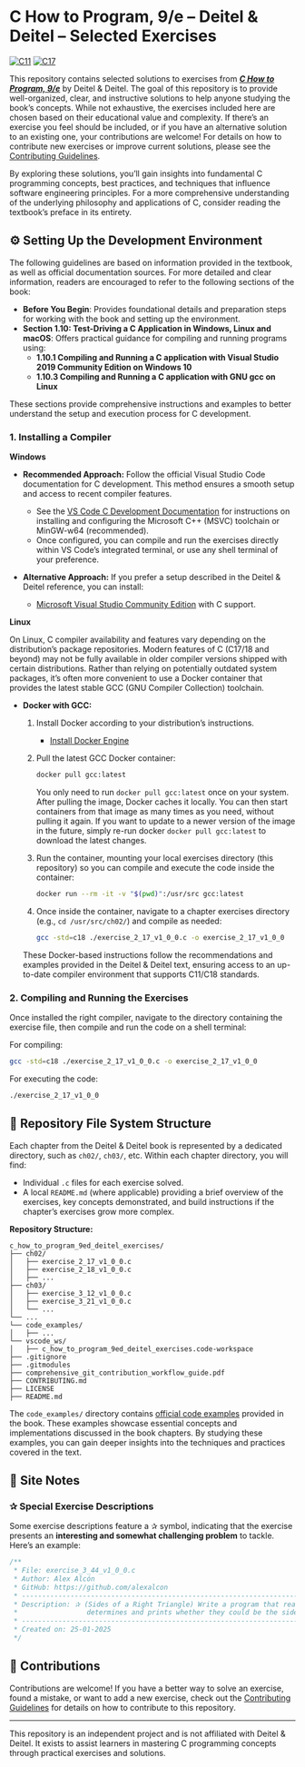 # C How to Program, 9/e – Deitel & Deitel – Selected Exercises

[![C11](https://img.shields.io/badge/C-11-blue.svg)](https://en.cppreference.com/w/c/language/history#C11)
[![C17](https://img.shields.io/badge/C-17-blue.svg)](https://en.cppreference.com/w/c/language/history#C17)

This repository contains selected solutions to exercises from [**_C How to Program, 9/e_**](https://deitel.com/c-how-to-program-9-e/) by Deitel & Deitel. The goal of this repository is to provide well-organized, clear, and instructive solutions to help anyone studying the book’s concepts. While not exhaustive, the exercises included here are chosen based on their educational value and complexity. If there’s an exercise you feel should be included, or if you have an alternative solution to an existing one, your contributions are welcome! For details on how to contribute new exercises or improve current solutions, please see the [Contributing Guidelines](CONTRIBUTING.md).

By exploring these solutions, you’ll gain insights into fundamental C programming concepts, best practices, and techniques that influence software engineering principles. For a more comprehensive understanding of the underlying philosophy and applications of C, consider reading the textbook’s preface in its entirety.

## ⚙️ Setting Up the Development Environment

The following guidelines are based on information provided in the textbook, as well as official documentation sources. For more detailed and clear information, readers are encouraged to refer to the following sections of the book:

- **Before You Begin**: Provides foundational details and preparation steps for working with the book and setting up the environment.
- **Section 1.10: Test-Driving a C Application in Windows, Linux and macOS**: Offers practical guidance for compiling and running programs using:
  - **1.10.1 Compiling and Running a C application with Visual Studio 2019 Community Edition on Windows 10**
  - **1.10.3 Compiling and Running a C application with GNU gcc on Linux**

These sections provide comprehensive instructions and examples to better understand the setup and execution process for C development.

### 1. Installing a Compiler

**Windows**  

- **Recommended Approach:** Follow the official Visual Studio Code documentation for C development. This method ensures a smooth setup and access to recent compiler features.  
   - See the [VS Code C Development Documentation](https://code.visualstudio.com/docs/languages/cpp) for instructions on installing and configuring the Microsoft C++ (MSVC) toolchain or MinGW-w64 (recommended).
   - Once configured, you can compile and run the exercises directly within VS Code’s integrated terminal, or use any shell terminal of your preference.

- **Alternative Approach:** If you prefer a setup described in the Deitel & Deitel reference, you can install:
   - [Microsoft Visual Studio Community Edition](https://visualstudio.microsoft.com/vs/community/) with C support.

**Linux**  

On Linux, C compiler availability and features vary depending on the distribution’s package repositories. Modern features of C (C17/18 and beyond) may not be fully available in older compiler versions shipped with certain distributions. Rather than relying on potentially outdated system packages, it’s often more convenient to use a Docker container that provides the latest stable GCC (GNU Compiler Collection) toolchain.

- **Docker with GCC:**  
  1. Install Docker according to your distribution’s instructions.  
     - [Install Docker Engine](https://docs.docker.com/engine/install/)
       
  2. Pull the latest GCC Docker container:  
     ```bash
     docker pull gcc:latest
     ```
     You only need to run `docker pull gcc:latest` once on your system. After pulling the image, Docker caches it locally. You can then start containers from that image as many times as you need, without pulling it again. If you want to update to a newer version of the image in the future, simply re-run docker `docker pull gcc:latest` to download the latest changes.

  3. Run the container, mounting your local exercises directory (this repository) so you can compile and execute the code inside the container:
     ```bash
     docker run --rm -it -v "$(pwd)":/usr/src gcc:latest
     ```
  4. Once inside the container, navigate to a chapter exercises directory (e.g., `cd /usr/src/ch02/`) and compile as needed:
     ```bash
     gcc -std=c18 ./exercise_2_17_v1_0_0.c -o exercise_2_17_v1_0_0 
     ```
     
  These Docker-based instructions follow the recommendations and examples provided in the Deitel & Deitel text, ensuring access to an up-to-date compiler environment that supports C11/C18 standards.

### 2. Compiling and Running the Exercises

Once installed the right compiler, navigate to the directory containing the exercise file, then compile and run the code on a shell terminal:

For compiling:
```bash
gcc -std=c18 ./exercise_2_17_v1_0_0.c -o exercise_2_17_v1_0_0
```

For executing the code:
```bash
./exercise_2_17_v1_0_0
```

## 📁 Repository File System Structure

Each chapter from the Deitel & Deitel book is represented by a dedicated directory, such as `ch02/`, `ch03/`, etc. Within each chapter directory, you will find:
  - Individual `.c` files for each exercise solved.
  - A local `README.md` (where applicable) providing a brief overview of the exercises, key concepts demonstrated, and build instructions if the chapter’s exercises grow more complex.

**Repository Structure:**
```plaintext
c_how_to_program_9ed_deitel_exercises/
├── ch02/
│   ├── exercise_2_17_v1_0_0.c
│   ├── exercise_2_18_v1_0_0.c
│   ├── ...
├── ch03/
│   ├── exercise_3_12_v1_0_0.c
│   ├── exercise_3_21_v1_0_0.c
│   └── ...
└── ...
└── code_examples/
│   ├── ...
└── vscode_ws/
│   ├── c_how_to_program_9ed_deitel_exercises.code-workspace
├── .gitignore
├── .gitmodules
├── comprehensive_git_contribution_workflow_guide.pdf
├── CONTRIBUTING.md
├── LICENSE
├── README.md
```

The `code_examples/` directory contains [official code examples](https://github.com/pdeitel/CHowToProgram9e) provided in the book. These examples showcase essential concepts and implementations discussed in the book chapters. By studying these examples, you can gain deeper insights into the techniques and practices covered in the text.

## 📝 Site Notes

### ✰ Special Exercise Descriptions
Some exercise descriptions feature a ✰ symbol, indicating that the exercise presents an **interesting and somewhat challenging problem** to tackle. Here’s an example:

```c
/**
 * File: exercise_3_44_v1_0_0.c
 * Author: Alex Alcón
 * GitHub: https://github.com/alexalcon 
 * -------------------------------------------------------------------------------------------------
 * Description: ✰ (Sides of a Right Triangle) Write a program that reads three nonzero integers and
 *                 determines and prints whether they could be the sides of a right triangle.
 * -------------------------------------------------------------------------------------------------
 * Created on: 25-01-2025
 */
```

## 🤝 Contributions

Contributions are welcome! If you have a better way to solve an exercise, found a mistake, or want to add a new exercise, check out the [Contributing Guidelines](CONTRIBUTING.md) for details on how to contribute to this repository.

---

This repository is an independent project and is not affiliated with Deitel & Deitel. It exists to assist learners in mastering C programming concepts through practical exercises and solutions.
